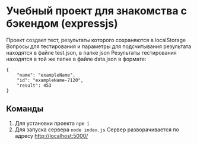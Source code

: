 # Учебный проект для знакомства с бэкендом (expressjs)
Проект создает тест, результаты которого сохраняются в localStorage
Вопросы для тестирования и параметры для подсчитывания результата находятся в файле test.json, в папке json
Результаты тестирования находятся в той же папке в файле data.json в формате:
```
{
    "name": "exampleName",
    "id": "exampleName-7120",
    "result": 453
}
```

## Команды
1. Для установки проекта
``` npm i ```
2. Для запуска сервера
``` node index.js ```
Сервер разворачивается по адресу [http://localhost:5000/](http://localhost:5000/)
